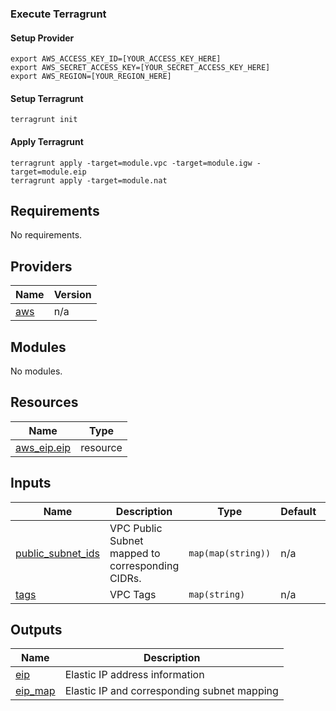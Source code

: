 <!-- BEGIN_TF_DOCS -->
### Execute Terragrunt  
#### Setup Provider
```
export AWS_ACCESS_KEY_ID=[YOUR_ACCESS_KEY_HERE]
export AWS_SECRET_ACCESS_KEY=[YOUR_SECRET_ACCESS_KEY_HERE]
export AWS_REGION=[YOUR_REGION_HERE]
```
#### Setup Terragrunt 
```
terragrunt init
```
#### Apply Terragrunt
```
terragrunt apply -target=module.vpc -target=module.igw -target=module.eip
terragrunt apply -target=module.nat
```
  ## Requirements

No requirements.

## Providers

| Name | Version |
|------|---------|
| <a name="provider_aws"></a> [aws](#provider\_aws) | n/a |

## Modules

No modules.

## Resources

| Name | Type |
|------|------|
| [aws_eip.eip](https://registry.terraform.io/providers/hashicorp/aws/latest/docs/resources/eip) | resource |

## Inputs

| Name | Description | Type | Default | Required |
|------|-------------|------|---------|:--------:|
| <a name="input_public_subnet_ids"></a> [public\_subnet\_ids](#input\_public\_subnet\_ids) | VPC Public Subnet mapped to corresponding CIDRs. | `map(map(string))` | n/a | yes |
| <a name="input_tags"></a> [tags](#input\_tags) | VPC Tags | `map(string)` | n/a | yes |

## Outputs

| Name | Description |
|------|-------------|
| <a name="output_eip"></a> [eip](#output\_eip) | Elastic IP address information |
| <a name="output_eip_map"></a> [eip\_map](#output\_eip\_map) | Elastic IP and corresponding subnet mapping |
<!-- END_TF_DOCS -->